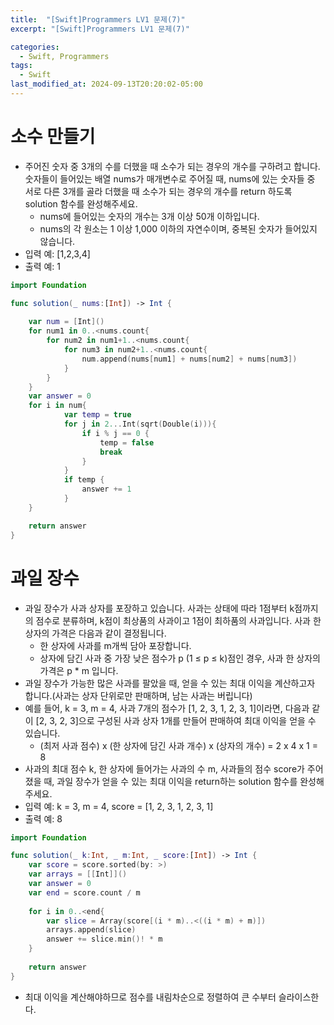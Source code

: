 ```yaml
---
title:  "[Swift]Programmers LV1 문제(7)"
excerpt: "[Swift]Programmers LV1 문제(7)"

categories:
  - Swift, Programmers
tags:
  - Swift
last_modified_at: 2024-09-13T20:20:02-05:00
---
```


# 소수 만들기
- 주어진 숫자 중 3개의 수를 더했을 때 소수가 되는 경우의 개수를 구하려고 합니다. 숫자들이 들어있는 배열 nums가 매개변수로 주어질 때, nums에 있는 숫자들 중 서로 다른 3개를 골라 더했을 때 소수가 되는 경우의 개수를 return 하도록 solution 함수를 완성해주세요.
    - nums에 들어있는 숫자의 개수는 3개 이상 50개 이하입니다.
    - nums의 각 원소는 1 이상 1,000 이하의 자연수이며, 중복된 숫자가 들어있지 않습니다.<br>
- 입력 예: [1,2,3,4]
- 출력 예: 1

```swift
import Foundation

func solution(_ nums:[Int]) -> Int {
    
    var num = [Int]()
    for num1 in 0..<nums.count{
        for num2 in num1+1..<nums.count{
            for num3 in num2+1..<nums.count{
                num.append(nums[num1] + nums[num2] + nums[num3])
            }
        }
    }
    var answer = 0
    for i in num{
            var temp = true
            for j in 2...Int(sqrt(Double(i))){
                if i % j == 0 {
                    temp = false
                    break
                }
            }
            if temp {
                answer += 1
            }  
    }

    return answer
}
```

# 과일 장수
- 과일 장수가 사과 상자를 포장하고 있습니다. 사과는 상태에 따라 1점부터 k점까지의 점수로 분류하며, k점이 최상품의 사과이고 1점이 최하품의 사과입니다. 사과 한 상자의 가격은 다음과 같이 결정됩니다.
    - 한 상자에 사과를 m개씩 담아 포장합니다.
    - 상자에 담긴 사과 중 가장 낮은 점수가 p (1 ≤ p ≤ k)점인 경우, 사과 한 상자의 가격은 p * m 입니다.
- 과일 장수가 가능한 많은 사과를 팔았을 때, 얻을 수 있는 최대 이익을 계산하고자 합니다.(사과는 상자 단위로만 판매하며, 남는 사과는 버립니다)
- 예를 들어, k = 3, m = 4, 사과 7개의 점수가 [1, 2, 3, 1, 2, 3, 1]이라면, 다음과 같이 [2, 3, 2, 3]으로 구성된 사과 상자 1개를 만들어 판매하여 최대 이익을 얻을 수 있습니다.
    - (최저 사과 점수) x (한 상자에 담긴 사과 개수) x (상자의 개수) = 2 x 4 x 1 = 8
- 사과의 최대 점수 k, 한 상자에 들어가는 사과의 수 m, 사과들의 점수 score가 주어졌을 때, 과일 장수가 얻을 수 있는 최대 이익을 return하는 solution 함수를 완성해주세요.
- 입력 예: k = 3, m = 4, score = [1, 2, 3, 1, 2, 3, 1]
- 출력 예: 8<br>

```swift
import Foundation

func solution(_ k:Int, _ m:Int, _ score:[Int]) -> Int {
    var score = score.sorted(by: >)
    var arrays = [[Int]]()
    var answer = 0
    var end = score.count / m
    
    for i in 0..<end{
        var slice = Array(score[(i * m)..<((i * m) + m)])
        arrays.append(slice)
        answer += slice.min()! * m
    }
    
    return answer
}
```
- 최대 이익을 계산해야하므로 점수를 내림차순으로 정렬하여 큰 수부터 슬라이스한다.

